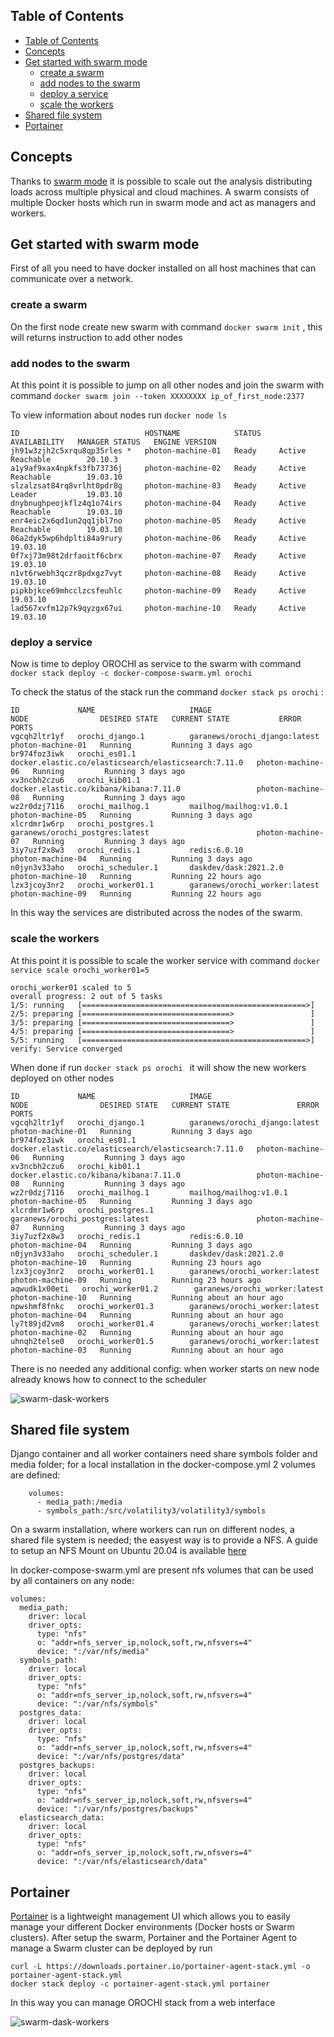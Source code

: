 ## Table of Contents

- [Table of Contents](#table-of-contents)
- [Concepts](#concepts)
- [Get started with swarm mode](#get-started-with-swarm-mode)
  - [create a swarm](#create-a-swarm)
  - [add nodes to the swarm](#add-nodes-to-the-swarm)
  - [deploy a service](#deploy-a-service)
  - [scale the workers](#scale-the-workers)
- [Shared file system](#shared-file-system)
- [Portainer](#portainer)

## Concepts

Thanks to [swarm mode](https://docs.docker.com/engine/swarm/) it is possible to scale out the analysis
distributing loads across multiple physical and cloud machines.
A swarm consists of multiple Docker hosts which run in swarm mode and act as managers and workers.

## Get started with swarm mode

First of all you need to have docker installed on all host machines that can communicate over a network.

### create a swarm 
On the first node create new swarm with command ```docker swarm init``` , this will returns instruction to add other nodes

### add nodes to the swarm
At this point it is possible to jump on all other nodes and join the swarm with command ```docker swarm join --token XXXXXXXX ip_of_first_node:2377``` 

To view information about nodes run ```docker node ls```
```
ID                            HOSTNAME            STATUS    AVAILABILITY   MANAGER STATUS   ENGINE VERSION
jh91w3zjh2c5xrqu8qp35rles *   photon-machine-01   Ready     Active         Reachable        20.10.3
a1y9af9xax4npkfs3fb73736j     photon-machine-02   Ready     Active         Reachable        19.03.10
slzalzsat84rq8vrlht0pdr8g     photon-machine-03   Ready     Active         Leader           19.03.10
dnybnughpeojkflz4q1o74irs     photon-machine-04   Ready     Active         Reachable        19.03.10
enr4eic2x6qd1un2qq1jbl7no     photon-machine-05   Ready     Active         Reachable        19.03.10
06a2dyk5wp6hdplti84a9rury     photon-machine-06   Ready     Active                          19.03.10
0f7xj73m98t2drfaoitf6cbrx     photon-machine-07   Ready     Active                          19.03.10
n1vt6rwebh3qczr8pdxgz7vyt     photon-machine-08   Ready     Active                          19.03.10
pipkbjkce69mhcclzcsfeuhlc     photon-machine-09   Ready     Active                          19.03.10
lad567xvfm12p7k9qyzgx67ui     photon-machine-10   Ready     Active                          19.03.10
```
### deploy a service
Now is time to deploy OROCHI as service to the swarm with command ```docker stack deploy -c docker-compose-swarm.yml orochi```

To check the status of the stack run the command ```docker stack ps orochi``` :
```
ID             NAME                     IMAGE                                                  NODE                DESIRED STATE   CURRENT STATE           ERROR                       PORTS
vgcqh2ltr1yf   orochi_django.1          garanews/orochi_django:latest                          photon-machine-01   Running         Running 3 days ago
br974foz3iwk   orochi_es01.1            docker.elastic.co/elasticsearch/elasticsearch:7.11.0   photon-machine-06   Running         Running 3 days ago
xv3ncbh2czu6   orochi_kib01.1           docker.elastic.co/kibana/kibana:7.11.0                 photon-machine-08   Running         Running 3 days ago
wz2r0dzj7116   orochi_mailhog.1         mailhog/mailhog:v1.0.1                                 photon-machine-05   Running         Running 3 days ago
xlcrdmr1w6rp   orochi_postgres.1        garanews/orochi_postgres:latest                        photon-machine-07   Running         Running 3 days ago
3iy7uzf2x8w3   orochi_redis.1           redis:6.0.10                                           photon-machine-04   Running         Running 3 days ago
n0jyn3v33aho   orochi_scheduler.1       daskdev/dask:2021.2.0                                  photon-machine-10   Running         Running 22 hours ago
lzx3jcoy3nr2   orochi_worker01.1        garanews/orochi_worker:latest                          photon-machine-09   Running         Running 22 hours ago
```

In this way the services are distributed across the nodes of the swarm.

### scale the workers
At this point it is possible to scale the worker service with command ```docker service scale orochi_worker01=5 ```
```
orochi_worker01 scaled to 5
overall progress: 2 out of 5 tasks
1/5: running   [==================================================>]
2/5: preparing [=================================>                 ]
3/5: preparing [=================================>                 ]
4/5: preparing [=================================>                 ]
5/5: running   [==================================================>]
verify: Service converged
```
When done if run ```docker stack ps orochi ``` it will show the new workers deployed on other nodes
```
ID             NAME                     IMAGE                                                  NODE                DESIRED STATE   CURRENT STATE               ERROR                       PORTS
vgcqh2ltr1yf   orochi_django.1          garanews/orochi_django:latest                          photon-machine-01   Running         Running 3 days ago
br974foz3iwk   orochi_es01.1            docker.elastic.co/elasticsearch/elasticsearch:7.11.0   photon-machine-06   Running         Running 3 days ago
xv3ncbh2czu6   orochi_kib01.1           docker.elastic.co/kibana/kibana:7.11.0                 photon-machine-08   Running         Running 3 days ago
wz2r0dzj7116   orochi_mailhog.1         mailhog/mailhog:v1.0.1                                 photon-machine-05   Running         Running 3 days ago
xlcrdmr1w6rp   orochi_postgres.1        garanews/orochi_postgres:latest                        photon-machine-07   Running         Running 3 days ago
3iy7uzf2x8w3   orochi_redis.1           redis:6.0.10                                           photon-machine-04   Running         Running 3 days ago
n0jyn3v33aho   orochi_scheduler.1       daskdev/dask:2021.2.0                                  photon-machine-10   Running         Running 23 hours ago
lzx3jcoy3nr2   orochi_worker01.1        garanews/orochi_worker:latest                          photon-machine-09   Running         Running 23 hours ago
aqwudk1x00eti   orochi_worker01.2        garanews/orochi_worker:latest                          photon-machine-10   Running         Running about an hour ago
npwshmf8fnkc   orochi_worker01.3        garanews/orochi_worker:latest                          photon-machine-04   Running         Running about an hour ago
ly7t89jd2vm8   orochi_worker01.4        garanews/orochi_worker:latest                          photon-machine-02   Running         Running about an hour ago
uhnqh2telse0   orochi_worker01.5        garanews/orochi_worker:latest                          photon-machine-03   Running         Running about an hour ago
```
There is no needed any additional config: when worker starts on new node already knows how to connect to the scheduler

![swarm-dask-workers](images/046_swarm_dask_workers.png)

## Shared file system
Django container and all worker containers need share symbols folder and media folder; for a local installation in the docker-compose.yml 2 volumes are defined:
```
    volumes:
      - media_path:/media
      - symbols_path:/src/volatility3/volatility3/symbols
```

On a swarm installation, where workers can run on different nodes, a shared file system is needed; the easyest way is to provide a NFS.
A guide to setup an NFS Mount on Ubuntu 20.04 is available [here](https://www.digitalocean.com/community/tutorials/how-to-set-up-an-nfs-mount-on-ubuntu-20-04)

In docker-compose-swarm.yml are present nfs volumes that can be used by all containers on any node:
```
volumes:
  media_path:
    driver: local
    driver_opts:
      type: "nfs"
      o: "addr=nfs_server_ip,nolock,soft,rw,nfsvers=4"
      device: ":/var/nfs/media"
  symbols_path:
    driver: local
    driver_opts:
      type: "nfs"
      o: "addr=nfs_server_ip,nolock,soft,rw,nfsvers=4"
      device: ":/var/nfs/symbols"
  postgres_data:
    driver: local
    driver_opts:
      type: "nfs"
      o: "addr=nfs_server_ip,nolock,soft,rw,nfsvers=4"
      device: ":/var/nfs/postgres/data"
  postgres_backups:
    driver: local
    driver_opts:
      type: "nfs"
      o: "addr=nfs_server_ip,nolock,soft,rw,nfsvers=4"
      device: ":/var/nfs/postgres/backups"
  elasticsearch_data:
    driver: local
    driver_opts:
      type: "nfs"
      o: "addr=nfs_server_ip,nolock,soft,rw,nfsvers=4"
      device: ":/var/nfs/elasticsearch/data"
```
## Portainer
[Portainer](https://www.portainer.io/) is a lightweight management UI which allows you to easily manage your different Docker environments (Docker hosts or Swarm clusters).
After setup the swarm, Portainer and the Portainer Agent to manage a Swarm cluster can be deployed by run
```
curl -L https://downloads.portainer.io/portainer-agent-stack.yml -o portainer-agent-stack.yml
docker stack deploy -c portainer-agent-stack.yml portainer
```
In this way you can manage OROCHI stack from a web interface


![swarm-dask-workers](images/047_swarm_portainer.png)
